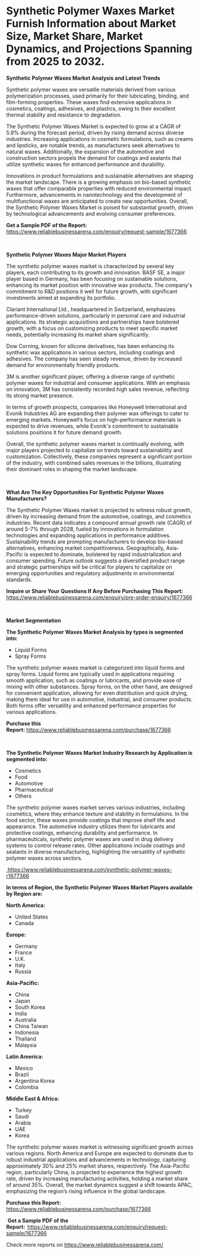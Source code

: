 <p><h1>Synthetic Polymer Waxes Market Furnish Information about Market Size, Market Share, Market Dynamics, and Projections Spanning from 2025 to 2032.</h1></p><p><strong>Synthetic Polymer Waxes Market Analysis and Latest Trends</strong></p>
<p><p>Synthetic polymer waxes are versatile materials derived from various polymerization processes, used primarily for their lubricating, binding, and film-forming properties. These waxes find extensive applications in cosmetics, coatings, adhesives, and plastics, owing to their excellent thermal stability and resistance to degradation.</p><p>The Synthetic Polymer Waxes Market is expected to grow at a CAGR of 5.9% during the forecast period, driven by rising demand across diverse industries. Increasing applications in cosmetic formulations, such as creams and lipsticks, are notable trends, as manufacturers seek alternatives to natural waxes. Additionally, the expansion of the automotive and construction sectors propels the demand for coatings and sealants that utilize synthetic waxes for enhanced performance and durability.</p><p>Innovations in product formulations and sustainable alternatives are shaping the market landscape. There is a growing emphasis on bio-based synthetic waxes that offer comparable properties with reduced environmental impact. Furthermore, advancements in nanotechnology and the development of multifunctional waxes are anticipated to create new opportunities. Overall, the Synthetic Polymer Waxes Market is poised for substantial growth, driven by technological advancements and evolving consumer preferences.</p></p>
<p><strong>Get a Sample PDF of the Report:&nbsp;</strong> <a href="https://www.reliablebusinessarena.com/enquiry/request-sample/1677366?utm_campaign=2476&utm_medium=2&utm_source=Github&utm_content=ia&utm_term=25032025&utm_id=synthetic-polymer-waxes">https://www.reliablebusinessarena.com/enquiry/request-sample/1677366</a></p>
<p>&nbsp;</p>
<p><strong>Synthetic Polymer Waxes Major Market Players</strong></p>
<p><p>The synthetic polymer waxes market is characterized by several key players, each contributing to its growth and innovation. BASF SE, a major player based in Germany, has been focusing on sustainable solutions, enhancing its market position with innovative wax products. The company's commitment to R&D positions it well for future growth, with significant investments aimed at expanding its portfolio.</p><p>Clariant International Ltd., headquartered in Switzerland, emphasizes performance-driven solutions, particularly in personal care and industrial applications. Its strategic acquisitions and partnerships have bolstered growth, with a focus on customizing products to meet specific market needs, potentially increasing its market share significantly.</p><p>Dow Corning, known for silicone derivatives, has been enhancing its synthetic wax applications in various sectors, including coatings and adhesives. The company has seen steady revenue, driven by increased demand for environmentally friendly products.</p><p>3M is another significant player, offering a diverse range of synthetic polymer waxes for industrial and consumer applications. With an emphasis on innovation, 3M has consistently recorded high sales revenue, reflecting its strong market presence.</p><p>In terms of growth prospects, companies like Honeywell International and Evonik Industries AG are expanding their polymer wax offerings to cater to emerging markets. Honeywell’s focus on high-performance materials is expected to drive revenues, while Evonik's commitment to sustainable solutions positions it for future demand growth.</p><p>Overall, the synthetic polymer waxes market is continually evolving, with major players projected to capitalize on trends toward sustainability and customization. Collectively, these companies represent a significant portion of the industry, with combined sales revenues in the billions, illustrating their dominant roles in shaping the market landscape.</p></p>
<p>&nbsp;</p>
<p><strong>What Are The Key Opportunities For Synthetic Polymer Waxes Manufacturers?</strong></p>
<p><p>The Synthetic Polymer Waxes market is projected to witness robust growth, driven by increasing demand from the automotive, coatings, and cosmetics industries. Recent data indicates a compound annual growth rate (CAGR) of around 5-7% through 2028, fueled by innovations in formulation technologies and expanding applications in performance additives. Sustainability trends are prompting manufacturers to develop bio-based alternatives, enhancing market competitiveness. Geographically, Asia-Pacific is expected to dominate, bolstered by rapid industrialization and consumer spending. Future outlook suggests a diversified product range and strategic partnerships will be critical for players to capitalize on emerging opportunities and regulatory adjustments in environmental standards.</p></p>
<p><strong>Inquire or Share Your Questions If Any Before Purchasing This Report:</strong> <a href="https://www.reliablebusinessarena.com/enquiry/pre-order-enquiry/1677366?utm_campaign=2476&utm_medium=2&utm_source=Github&utm_content=ia&utm_term=25032025&utm_id=synthetic-polymer-waxes">https://www.reliablebusinessarena.com/enquiry/pre-order-enquiry/1677366</a></p>
<p>&nbsp;</p>
<p><strong>Market Segmentation</strong></p>
<p><strong>The Synthetic Polymer Waxes Market Analysis by types is segmented into:</strong></p>
<p><ul><li>Liquid Forms</li><li>Spray Forms</li></ul></p>
<p><p>The synthetic polymer waxes market is categorized into liquid forms and spray forms. Liquid forms are typically used in applications requiring smooth application, such as coatings or lubricants, and provide ease of mixing with other substances. Spray forms, on the other hand, are designed for convenient application, allowing for even distribution and quick drying, making them ideal for use in automotive, industrial, and consumer products. Both forms offer versatility and enhanced performance properties for various applications.</p></p>
<p><strong>Purchase this Report:&nbsp;</strong><a href="https://www.reliablebusinessarena.com/purchase/1677366?utm_campaign=2476&utm_medium=2&utm_source=Github&utm_content=ia&utm_term=25032025&utm_id=synthetic-polymer-waxes">https://www.reliablebusinessarena.com/purchase/1677366</a></p>
<p>&nbsp;</p>
<p><strong>The Synthetic Polymer Waxes Market Industry Research by Application is segmented into:</strong></p>
<p><ul><li>Cosmetics</li><li>Food</li><li>Automotive</li><li>Pharmaceutical</li><li>Others</li></ul></p>
<p><p>The synthetic polymer waxes market serves various industries, including cosmetics, where they enhance texture and stability in formulations. In the food sector, these waxes provide coatings that improve shelf life and appearance. The automotive industry utilizes them for lubricants and protective coatings, enhancing durability and performance. In pharmaceuticals, synthetic polymer waxes are used in drug delivery systems to control release rates. Other applications include coatings and sealants in diverse manufacturing, highlighting the versatility of synthetic polymer waxes across sectors.</p></p>
<p><a href="https://www.reliablebusinessarena.com/synthetic-polymer-waxes-r1677366?utm_campaign=2476&utm_medium=2&utm_source=Github&utm_content=ia&utm_term=25032025&utm_id=synthetic-polymer-waxes">&nbsp;https://www.reliablebusinessarena.com/synthetic-polymer-waxes-r1677366</a></p>
<p><strong>In terms of Region, the Synthetic Polymer Waxes Market Players available by Region are:</strong></p>
<p>
    <p> <strong> North America: </strong>
        <ul>
            <li>United States</li>
            <li>Canada</li>
        </ul>
        </p> 
    <p> <strong> Europe: </strong>
        <ul>
            <li>Germany</li>
            <li>France</li>
            <li>U.K.</li>
            <li>Italy</li>
            <li>Russia</li>
        </ul>
        </p> 
    <p> <strong> Asia-Pacific: </strong>
        <ul>
            <li>China</li>
            <li>Japan</li>
            <li>South Korea</li>
            <li>India</li>
            <li>Australia</li>
            <li>China Taiwan</li>
            <li>Indonesia</li>
            <li>Thailand</li>
            <li>Malaysia</li>
        </ul>
        </p> 
    <p> <strong> Latin America: </strong>
        <ul>
            <li>Mexico</li>
            <li>Brazil</li>
            <li>Argentina Korea</li>
            <li>Colombia</li>
        </ul>
        </p> 
    <p> <strong> Middle East & Africa: </strong>
        <ul>
            <li>Turkey</li>
            <li>Saudi</li>
            <li>Arabia</li>
            <li>UAE</li>
            <li>Korea</li>
        </ul>
    </p>
    </p>
<p><p>The synthetic polymer waxes market is witnessing significant growth across various regions. North America and Europe are expected to dominate due to robust industrial applications and advancements in technology, capturing approximately 30% and 25% market shares, respectively. The Asia-Pacific region, particularly China, is projected to experience the highest growth rate, driven by increasing manufacturing activities, holding a market share of around 35%. Overall, the market dynamics suggest a shift towards APAC, emphasizing the region’s rising influence in the global landscape.</p></p>
<p><strong>Purchase this Report: </strong><a href="https://www.reliablebusinessarena.com/purchase/1677366?utm_campaign=2476&utm_medium=2&utm_source=Github&utm_content=ia&utm_term=25032025&utm_id=synthetic-polymer-waxes">https://www.reliablebusinessarena.com/purchase/1677366</a></p>
<p>&nbsp;<strong>Get a Sample PDF of the Report:&nbsp;&nbsp;</strong><a href="https://www.reliablebusinessarena.com/enquiry/request-sample/1677366?utm_campaign=2476&utm_medium=2&utm_source=Github&utm_content=ia&utm_term=25032025&utm_id=synthetic-polymer-waxes">https://www.reliablebusinessarena.com/enquiry/request-sample/1677366</a></p>
<p><strong></strong></p>
<p>Check more reports on <a href="https://www.reliablebusinessarena.com/?utm_campaign=2476&utm_medium=2&utm_source=Github&utm_content=ia&utm_term=25032025&utm_id=synthetic-polymer-waxes">https://www.reliablebusinessarena.com/</a></p>